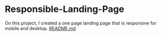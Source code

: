 # Responsible-Landing-Page
On this project, I created a one page landing page that is responsive for mobile and desktop.
[README.md](https://github.com/Emordama/Responsible-Landing-Page/files/9338011/README.md)

